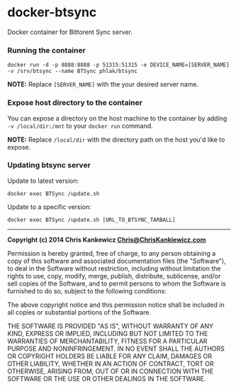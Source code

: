 docker-btsync
===================

Docker container for Bittorent Sync server.


### Running the container

    docker run -d -p 8888:8888 -p 51315:51315 -e DEVICE_NAME=[SERVER_NAME] -v /srv/btsync --name BTSync phlak/btsync

**NOTE:** Replace `[SERVER_NAME]` with the your desired server name.


### Expose host directory to the container

You can expose a directory on the host machine to the container by adding `-v /local/dir:/mnt` to
your `docker run` command.

**NOTE:** Replace `/local/dir` with the directory path on the host you'd like to expose.


### Updating btsync server

Update to latest version:

    docker exec BTSync /update.sh

Update to a specific version:

    docker exec BTSync /update.sh [URL_TO_BTSYNC_TARBALL]


-----

**Copyright (c) 2014 Chris Kankewicz <Chris@ChrisKankiewicz.com>**

Permission is hereby granted, free of charge, to any person obtaining a copy
of this software and associated documentation files (the "Software"), to deal
in the Software without restriction, including without limitation the rights
to use, copy, modify, merge, publish, distribute, sublicense, and/or sell
copies of the Software, and to permit persons to whom the Software is
furnished to do so, subject to the following conditions:

The above copyright notice and this permission notice shall be included in
all copies or substantial portions of the Software.

THE SOFTWARE IS PROVIDED "AS IS", WITHOUT WARRANTY OF ANY KIND, EXPRESS OR
IMPLIED, INCLUDING BUT NOT LIMITED TO THE WARRANTIES OF MERCHANTABILITY,
FITNESS FOR A PARTICULAR PURPOSE AND NONINFRINGEMENT. IN NO EVENT SHALL THE
AUTHORS OR COPYRIGHT HOLDERS BE LIABLE FOR ANY CLAIM, DAMAGES OR OTHER
LIABILITY, WHETHER IN AN ACTION OF CONTRACT, TORT OR OTHERWISE, ARISING FROM,
OUT OF OR IN CONNECTION WITH THE SOFTWARE OR THE USE OR OTHER DEALINGS IN
THE SOFTWARE.
